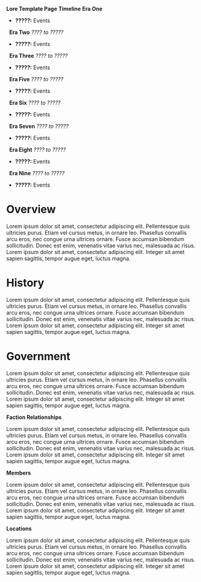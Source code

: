 **Lore Template Page**
**Timeline**
**Era One**

-   **?????:** Events

 
**Era Two**
*???? to ?????*

-   **?????:** Events

 
**Era Three**
*???? to ?????*

-   **?????:** Events

 
**Era Five**
*???? to ?????*

-   **?????:** Events

 
**Era Six**
*???? to ?????*

-   **?????:** Events

 
**Era Seven**
*???? to ?????*

-   **?????:** Events

 
**Era Eight**
*???? to ?????*

-   **?????:** Events

 
**Era Nine**
*???? to ?????*

-   **?????:** Events

# **Overview**

Lorem ipsum dolor sit amet, consectetur adipiscing elit. Pellentesque quis ultricies purus. Etiam vel cursus metus, in ornare leo. Phasellus convallis arcu eros, nec congue urna ultrices ornare. Fusce accumsan bibendum sollicitudin. Donec est enim, venenatis vitae varius nec, malesuada ac risus. Lorem ipsum dolor sit amet, consectetur adipiscing elit. Integer sit amet sapien sagittis, tempor augue eget, luctus magna.
 

# **History**

Lorem ipsum dolor sit amet, consectetur adipiscing elit. Pellentesque quis ultricies purus. Etiam vel cursus metus, in ornare leo. Phasellus convallis arcu eros, nec congue urna ultrices ornare. Fusce accumsan bibendum sollicitudin. Donec est enim, venenatis vitae varius nec, malesuada ac risus. Lorem ipsum dolor sit amet, consectetur adipiscing elit. Integer sit amet sapien sagittis, tempor augue eget, luctus magna.
 

# **Government**

Lorem ipsum dolor sit amet, consectetur adipiscing elit. Pellentesque quis ultricies purus. Etiam vel cursus metus, in ornare leo. Phasellus convallis arcu eros, nec congue urna ultrices ornare. Fusce accumsan bibendum sollicitudin. Donec est enim, venenatis vitae varius nec, malesuada ac risus. Lorem ipsum dolor sit amet, consectetur adipiscing elit. Integer sit amet sapien sagittis, tempor augue eget, luctus magna.
 

**Faction Relationships**

Lorem ipsum dolor sit amet, consectetur adipiscing elit. Pellentesque quis ultricies purus. Etiam vel cursus metus, in ornare leo. Phasellus convallis arcu eros, nec congue urna ultrices ornare. Fusce accumsan bibendum sollicitudin. Donec est enim, venenatis vitae varius nec, malesuada ac risus. Lorem ipsum dolor sit amet, consectetur adipiscing elit. Integer sit amet sapien sagittis, tempor augue eget, luctus magna.
 

**Members**

Lorem ipsum dolor sit amet, consectetur adipiscing elit. Pellentesque quis ultricies purus. Etiam vel cursus metus, in ornare leo. Phasellus convallis arcu eros, nec congue urna ultrices ornare. Fusce accumsan bibendum sollicitudin. Donec est enim, venenatis vitae varius nec, malesuada ac risus. Lorem ipsum dolor sit amet, consectetur adipiscing elit. Integer sit amet sapien sagittis, tempor augue eget, luctus magna.
 

**Locations**

Lorem ipsum dolor sit amet, consectetur adipiscing elit. Pellentesque quis ultricies purus. Etiam vel cursus metus, in ornare leo. Phasellus convallis arcu eros, nec congue urna ultrices ornare. Fusce accumsan bibendum sollicitudin. Donec est enim, venenatis vitae varius nec, malesuada ac risus. Lorem ipsum dolor sit amet, consectetur adipiscing elit. Integer sit amet sapien sagittis, tempor augue eget, luctus magna.
